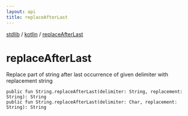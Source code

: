 ```yaml
---
layout: api
title: replaceAfterLast
---
```

[stdlib](../index.html) / [kotlin](index.html) / [replaceAfterLast](replaceAfterLast.html)

# replaceAfterLast
Replace part of string after last occurrence of given delimiter with replacement string
```
public fun String.replaceAfterLast(delimiter: String, replacement: String): String
public fun String.replaceAfterLast(delimiter: Char, replacement: String): String
```
